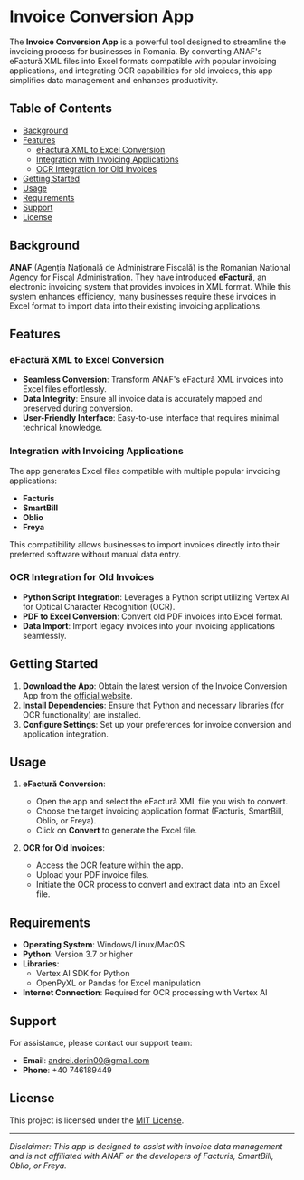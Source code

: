 # Invoice Conversion App

The **Invoice Conversion App** is a powerful tool designed to streamline the invoicing process for businesses in Romania. By converting ANAF's eFactură XML files into Excel formats compatible with popular invoicing applications, and integrating OCR capabilities for old invoices, this app simplifies data management and enhances productivity.

## Table of Contents

- [Background](#background)
- [Features](#features)
  - [eFactură XML to Excel Conversion](#efactură-xml-to-excel-conversion)
  - [Integration with Invoicing Applications](#integration-with-invoicing-applications)
  - [OCR Integration for Old Invoices](#ocr-integration-for-old-invoices)
- [Getting Started](#getting-started)
- [Usage](#usage)
- [Requirements](#requirements)
- [Support](#support)
- [License](#license)

## Background

**ANAF** (Agenția Națională de Administrare Fiscală) is the Romanian National Agency for Fiscal Administration. They have introduced **eFactură**, an electronic invoicing system that provides invoices in XML format. While this system enhances efficiency, many businesses require these invoices in Excel format to import data into their existing invoicing applications.

## Features

### eFactură XML to Excel Conversion

- **Seamless Conversion**: Transform ANAF's eFactură XML invoices into Excel files effortlessly.
- **Data Integrity**: Ensure all invoice data is accurately mapped and preserved during conversion.
- **User-Friendly Interface**: Easy-to-use interface that requires minimal technical knowledge.

### Integration with Invoicing Applications

The app generates Excel files compatible with multiple popular invoicing applications:

- **Facturis**
- **SmartBill**
- **Oblio**
- **Freya**

This compatibility allows businesses to import invoices directly into their preferred software without manual data entry.

### OCR Integration for Old Invoices

- **Python Script Integration**: Leverages a Python script utilizing Vertex AI for Optical Character Recognition (OCR).
- **PDF to Excel Conversion**: Convert old PDF invoices into Excel format.
- **Data Import**: Import legacy invoices into your invoicing applications seamlessly.

## Getting Started

1. **Download the App**: Obtain the latest version of the Invoice Conversion App from the [official website](#).
2. **Install Dependencies**: Ensure that Python and necessary libraries (for OCR functionality) are installed.
3. **Configure Settings**: Set up your preferences for invoice conversion and application integration.

## Usage

1. **eFactură Conversion**:
   - Open the app and select the eFactură XML file you wish to convert.
   - Choose the target invoicing application format (Facturis, SmartBill, Oblio, or Freya).
   - Click on **Convert** to generate the Excel file.

2. **OCR for Old Invoices**:
   - Access the OCR feature within the app.
   - Upload your PDF invoice files.
   - Initiate the OCR process to convert and extract data into an Excel file.

## Requirements

- **Operating System**: Windows/Linux/MacOS
- **Python**: Version 3.7 or higher
- **Libraries**:
  - Vertex AI SDK for Python
  - OpenPyXL or Pandas for Excel manipulation
- **Internet Connection**: Required for OCR processing with Vertex AI

## Support

For assistance, please contact our support team:

- **Email**: andrei.dorin00@gmail.com
- **Phone**: +40 746189449

## License

This project is licensed under the [MIT License](#).

---

*Disclaimer: This app is designed to assist with invoice data management and is not affiliated with ANAF or the developers of Facturis, SmartBill, Oblio, or Freya.*
